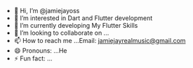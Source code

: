 - 👋 Hi, I’m @jamiejayoss
- 👀 I’m interested in Dart and Flutter development
- 🌱 I’m currently developing My Flutter Skills
- 💞️ I’m looking to collaborate on ...
- 📫 How to reach me ...Email: jamiejayrealmusic@gmail.com
- 😄 Pronouns: ...He
- ⚡ Fun fact: ...

<!---
jamiejayoss/jamiejayoss is a ✨ special ✨ repository because its `README.md` (this file) appears on your GitHub profile.
You can click the Preview link to take a look at your changes.
--->
